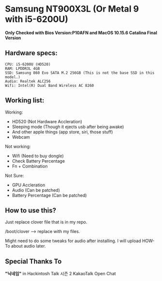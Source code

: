 # Samsung NT900X3L (Or Metal 9 with i5-6200U)

**Only Checked with Bios Version:P10AFN and MacOS 10.15.6 Catalina Final Version** 

## Hardware specs:
``` 
CPU: i5-6200U (HD520)
RAM: LPDDR3L 4GB
SSD: Samsung 860 Evo SATA M.2 256GB (This is not the base SSD in this model.)
Audio: Realtek ALC256
Wifi: Intel(R) Dual Band Wireless AC 8260
```
## Working list:

Working:
- HD520 (Not Hardware Accleration)
- Sleeping mode (Though it ejects usb after being awake)
- And other apple things (app store, siri, those stuff)
- Webcam

Not working:
- Wifi (Need to buy dongle)
- Check Battery Percentage
- Fn + Combination

Not Sure: 
- GPU Accleration
- Audio (Can be patched)
- Battery Percentage (Can be patched)

## How to use this?

Just replace clover file that is in my repo. 

/boot/clover --> replace with my files. 

Might need to do some tweaks for audio after installing. I will upload HOW-To about audio later. 

## Special Thanks To

**"닉네임"** in Hackintosh Talk 시즌 2 KakaoTalk Open Chat
